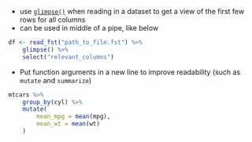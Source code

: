 - use [`glimpse()`](https://dplyr.tidyverse.org/reference/glimpse.html) when reading in a dataset to get a view of the first few rows for all columns
- can be used in middle of a pipe, like below

```R
df <- read_fst("path_to_file.fst") %>%
	glimpse() %>%
	select("relevant_columns")

```

- Put function arguments in a new line to improve readability (such as `mutate` and `summarize`)

```R
mtcars %>%
	group_by(cyl) %>% 
	mutate(
		mean_mpg = mean(mpg),
		mean_wt = mean(wt)	
	)


```